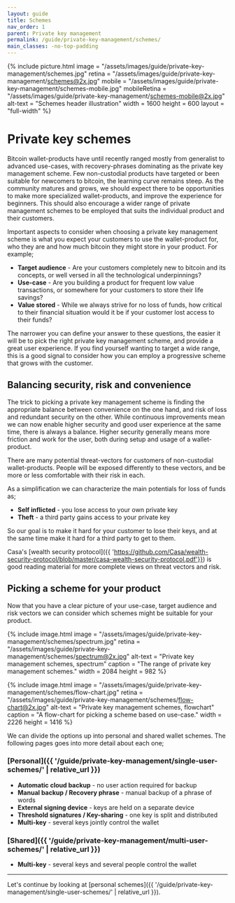 ```yaml
---
layout: guide
title: Schemes
nav_order: 1
parent: Private key management
permalink: /guide/private-key-management/schemes/
main_classes: -no-top-padding
---
```


{% include picture.html
   image = "/assets/images/guide/private-key-management/schemes.jpg"
   retina = "/assets/images/guide/private-key-management/schemes@2x.jpg"
   mobile = "/assets/images/guide/private-key-management/schemes-mobile.jpg"
   mobileRetina = "/assets/images/guide/private-key-management/schemes-mobile@2x.jpg"
   alt-text = "Schemes header illustration"
   width = 1600
   height = 600
   layout = "full-width"
%}

# Private key schemes

Bitcoin wallet-products have until recently ranged mostly from generalist to advanced use-cases, with recovery-phrases dominating as the private key management scheme. Few non-custodial products have targeted or been suitable for newcomers to bitcoin, the learning curve remains steep. As the community matures and grows, we should expect there to be opportunities to make more specialized wallet-products, and improve the experience for beginners. This should also encourage a wider range of private management schemes to be employed that suits the individual product and their customers.

Important aspects to consider when choosing a private key management scheme is what you expect your customers to use the wallet-product for, who they are and how much bitcoin they might store in your product. For example;


* **Target audience** - Are your customers completely new to bitcoin and its concepts, or well versed in all the technological underpinnings?
* **Use-case** - Are you building a product for frequent low value transactions, or somewhere for your customers to store their life savings?
* **Value stored** - While we always strive for no loss of funds, how critical to their financial situation would it be if your customer lost access to their funds?


The narrower you can define your answer to these questions, the easier it will be to pick the right private key management scheme, and provide a great user experience. If you find yourself wanting to target a wide range, this is a good signal to consider how you can employ a progressive scheme that grows with the customer. 

## Balancing security, risk and convenience

The trick to picking a private key management scheme is finding the appropriate balance between convenience on the one hand, and risk of loss and redundant security on the other. While continuous improvements mean we can now enable higher security and good user experience at the same time, there is always a balance. Higher security generally means more friction and work for the user, both during setup and usage of a wallet-product. 

There are many potential threat-vectors for customers of non-custodial wallet-products. People will be exposed differently to these vectors, and be more or less comfortable with their risk in each. 

As a simplification we can characterize the main potentials for loss of funds as;

* **Self inflicted** - you lose access to your own private key
* **Theft** - a third party gains access to your private key

So our goal is to make it hard for your customer to lose their keys, and at the same time make it hard for a third party to get to them. 

Casa's [wealth security protocol]({{ 'https://github.com/Casa/wealth-security-protocol/blob/master/casa-wealth-security-protocol.pdf'}}) is good reading material for more complete views on threat vectors and risk.

## Picking a scheme for your product

Now that you have a clear picture of your use-case, target audience and risk vectors we can consider which schemes might be suitable for your product. 

{% include image.html
   image = "/assets/images/guide/private-key-management/schemes/spectrum.jpg"
   retina = "/assets/images/guide/private-key-management/schemes/spectrum@2x.jpg"
   alt-text = "Private key management schemes, spectrum"
   caption = "The range of private key management schemes."
   width = 2084
   height = 982
%}

{% include image.html
   image = "/assets/images/guide/private-key-management/schemes/flow-chart.jpg"
   retina = "/assets/images/guide/private-key-management/schemes/flow-chart@2x.jpg"
   alt-text = "Private key management schemes, flowchart"
   caption = "A flow-chart for picking a scheme based on use-case."
   width = 2226
   height = 1416
%}

We can divide the options up into personal and shared wallet schemes. The following pages goes into more detail about each one;

### [Personal]({{ '/guide/private-key-management/single-user-schemes/' | relative_url }})
- **Automatic cloud backup** - no user action required for backup
- **Manual backup / Recovery phrase** - manual backup of a phrase of words
- **External signing device** - keys are held on a separate device
- **Threshold signatures / Key-sharing** - one key is split and distributed
- **Multi-key** - several keys jointly control the wallet

### [Shared]({{ '/guide/private-key-management/multi-user-schemes/' | relative_url }})
- **Multi-key** - several keys and several people control the wallet

---

Let's continue by looking at [personal schemes]({{ '/guide/private-key-management/single-user-schemes/' | relative_url }}).